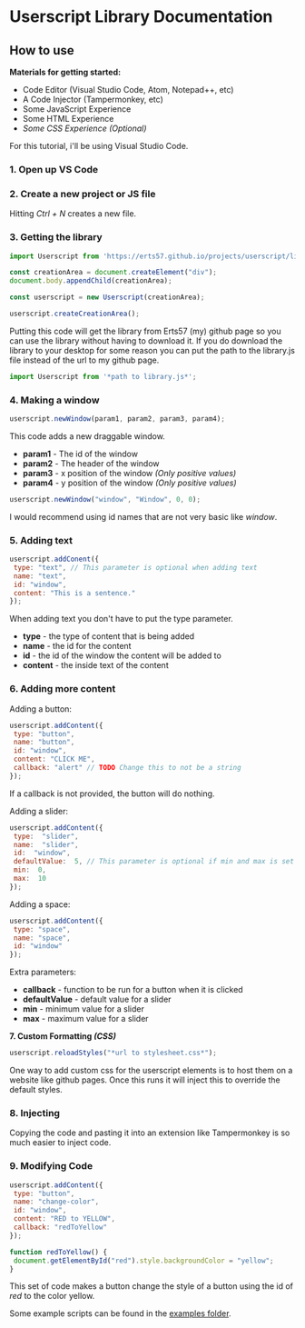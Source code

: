 # Userscript Library Documentation

## How to use

**Materials for getting started:**

- Code Editor (Visual Studio Code, Atom, Notepad++, etc)
- A Code Injector (Tampermonkey, etc)
- Some JavaScript Experience
- Some HTML Experience
- *Some CSS Experience (Optional)*

For this tutorial, i'll be using Visual Studio Code.

### **1. Open up VS Code**

### **2. Create a new project or JS file**

Hitting *Ctrl + N* creates a new file.

### **3. Getting the library**

```js
import Userscript from 'https://erts57.github.io/projects/userscript/lib/library.js';

const creationArea = document.createElement("div");
document.body.appendChild(creationArea);

const userscript = new Userscript(creationArea);

userscript.createCreationArea();
```

Putting this code will get the library from Erts57 (my) github page so you can use the library without having to download it. If you do download the library to your desktop for some reason you can put the path to the library.js file instead of the url to my github page.

```js
import Userscript from '*path to library.js*';
```

### **4. Making a window**

```js
userscript.newWindow(param1, param2, param3, param4);
```

This code adds a new draggable window.

- **param1** - The id of the window
- **param2** - The header of the window
- **param3** - x position of the window *(Only positive values)*
- **param4** - y position of the window *(Only positive values)*

```js
userscript.newWindow("window", "Window", 0, 0);
```

I would recommend using id names that are not very basic like *window*.

### **5. Adding text**

```js
userscript.addConent({
 type: "text", // This parameter is optional when adding text
 name: "text",
 id: "window",
 content: "This is a sentence."
});
```

When adding text you don't have to put the type parameter.

- **type** - the type of content that is being added
- **name** - the id for the content
- **id** - the id of the window the content will be added to
- **content** - the inside text of the content

### **6. Adding more content**

Adding a button:

```js
userscript.addContent({
 type: "button",
 name: "button",
 id: "window",
 content: "CLICK ME",
 callback: "alert" // TODO Change this to not be a string
});
```

If a callback is not provided, the button will do nothing.

Adding a slider:

```js
userscript.addContent({
 type:  "slider",
 name:  "slider",
 id:  "window",
 defaultValue:  5, // This parameter is optional if min and max is set
 min:  0,
 max:  10
});
```

Adding a space:

```js
userscript.addContent({
 type: "space",
 name: "space",
 id: "window"
});
```

Extra parameters:

- **callback** - function to be run for a button when it is clicked
- **defaultValue** - default value for a slider
- **min** - minimum value for a slider
- **max** - maximum value for a slider

**7. Custom Formatting *(CSS)***

```js
userscript.reloadStyles("*url to stylesheet.css*");
```

One way to add custom css for the userscript elements is to host them on a website like github pages. Once this runs it will inject this to override the default styles.

### **8. Injecting**

Copying the code and pasting it into an extension like Tampermonkey is so much easier to inject code.

### **9. Modifying Code**

```js
userscript.addContent({
 type: "button",
 name: "change-color",
 id: "window",
 content: "RED to YELLOW",
 callback: "redToYellow"
});

function redToYellow() {
 document.getElementById("red").style.backgroundColor = "yellow";
}
```

This set of code makes a button change the style of a button using the id of *red* to the color yellow.

Some example scripts can be found in the [examples folder](https://github.com/Erts57/Userscript/tree/main/examples).
